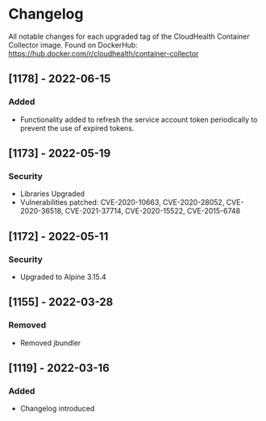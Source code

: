 # Changelog

All notable changes for each upgraded tag of the CloudHealth Container Collector image.  Found on DockerHub: https://hub.docker.com/r/cloudhealth/container-collector

## [1178] - 2022-06-15
### Added
* Functionality added to refresh the service account token periodically to prevent the use of expired tokens. 

## [1173] - 2022-05-19
### Security
* Libraries Upgraded
* Vulnerabilities patched: CVE-2020-10663, CVE-2020-28052, CVE-2020-36518, CVE-2021-37714, CVE-2020-15522, CVE-2015-6748

## [1172] - 2022-05-11
### Security
* Upgraded to Alpine 3.15.4

## [1155] - 2022-03-28
### Removed
* Removed jbundler

## [1119] - 2022-03-16
### Added
* Changelog introduced


